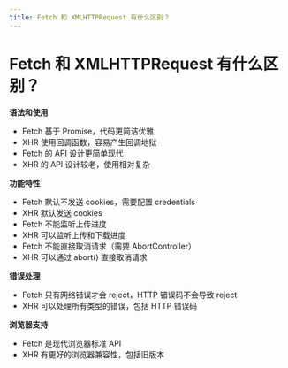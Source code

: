 ```yaml
---
title: Fetch 和 XMLHTTPRequest 有什么区别？
---
```


# Fetch 和 XMLHTTPRequest 有什么区别？

**语法和使用**
- Fetch 基于 Promise，代码更简洁优雅
- XHR 使用回调函数，容易产生回调地狱
- Fetch 的 API 设计更简单现代
- XHR 的 API 设计较老，使用相对复杂

**功能特性**
- Fetch 默认不发送 cookies，需要配置 credentials
- XHR 默认发送 cookies
- Fetch 不能监听上传进度
- XHR 可以监听上传和下载进度
- Fetch 不能直接取消请求（需要 AbortController）
- XHR 可以通过 abort() 直接取消请求

**错误处理**
- Fetch 只有网络错误才会 reject，HTTP 错误码不会导致 reject
- XHR 可以处理所有类型的错误，包括 HTTP 错误码

**浏览器支持**
- Fetch 是现代浏览器标准 API
- XHR 有更好的浏览器兼容性，包括旧版本